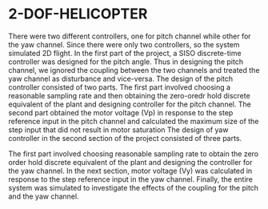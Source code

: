 # 2-DOF-HELICOPTER
There were two different controllers, one for pitch channel while other for the yaw channel.
Since there were only two controllers, so the system simulated 2D flight. In the first part of the project, a SISO discrete-time controller was designed for the pitch angle. Thus in designing the pitch channel, we ignored the coupling between the two channels and treated the yaw channel as disturbance and vice-versa.
The design of the pitch controller consisted of two parts.
The first part involved choosing a reasonable sampling rate and then obtaining the zero-oredr hold discrete equivalent of the plant and designing controller for the pitch channel. The second part obtained the motor voltage (Vp) in response to the step reference input in the pitch channel and calculated the maximum size of the step input that did not result in motor saturation
The design of yaw controller in the second section of the project consisted of three parts.

The first part involved choosing reasonable sampling rate to obtain the zero order hold discrete equivalent of the plant and designing the controller for the yaw channel. In the next section, motor voltage (Vy) was calculated in response to the step reference input in the yaw channel. Finally, the entire system was simulated to investigate the effects of the coupling for the pitch and the yaw channel.
